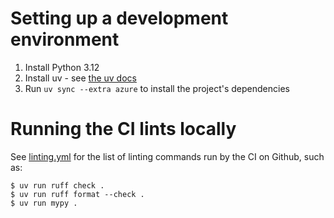 # Setting up a development environment

1. Install Python 3.12
2. Install uv - see [the uv docs](https://docs.astral.sh/uv/#getting-started)
3. Run `uv sync --extra azure` to install the project's dependencies

# Running the CI lints locally

See [linting.yml](.github/workflows/linting.yml) for the list of linting
commands run by the CI on Github, such as:

```shell
$ uv run ruff check .
$ uv run ruff format --check .
$ uv run mypy .
```
